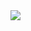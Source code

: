 <img src="https://capsule-render.vercel.app/api?type=waving&color=auto&height=200&section=header&text=UI&fontSize=90" />
